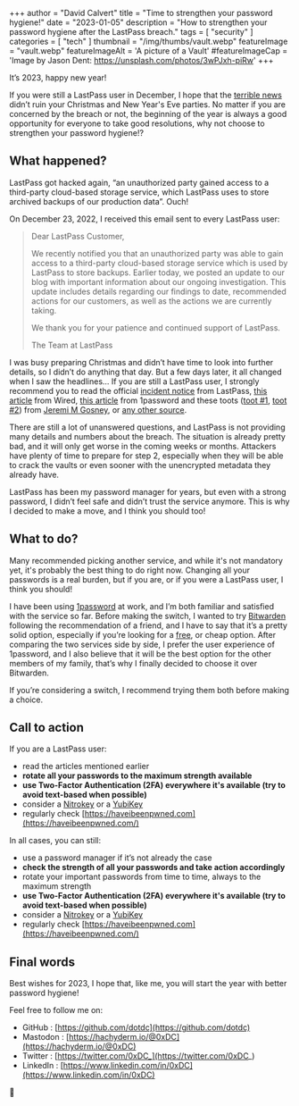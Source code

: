+++
author = "David Calvert"
title = "Time to strengthen your password hygiene!"
date = "2023-01-05"
description = "How to strengthen your password hygiene after the LastPass breach."
tags = [
    "security"
]
categories = [
    "tech"
]
thumbnail = "/img/thumbs/vault.webp"
featureImage = "vault.webp"
featureImageAlt = 'A picture of a Vault'
#featureImageCap = 'Image by Jason Dent: https://unsplash.com/photos/3wPJxh-piRw'
+++

<!--more-->

It’s 2023, happy new year!

If you were still a LastPass user in December, I hope that the [terrible news](https://blog.lastpass.com/2022/12/notice-of-recent-security-incident/) didn’t ruin your Christmas and New Year's Eve parties. No matter if you are concerned by the breach or not, the beginning of the year is always a good opportunity for everyone to take good resolutions, why not choose to strengthen your password hygiene!?

## What happened?

LastPass got hacked again, “an unauthorized party gained access to a third-party cloud-based storage service, which LastPass uses to store archived backups of our production data”.
Ouch!

On December 23, 2022, I received this email sent to every LastPass user:

> Dear LastPass Customer,
>
> We recently notified you that an unauthorized party was able to gain access to a third-party cloud-based storage service which is used by LastPass to store backups. Earlier today, we posted an update to our blog with important information about our ongoing investigation. This update includes details regarding our findings to date, recommended actions for our customers, as well as the actions we are currently taking.
>
> We thank you for your patience and continued support of LastPass.
>
> The Team at LastPass

I was busy preparing Christmas and didn’t have time to look into further details, so I didn’t do anything that day. But a few days later, it all changed when I saw the headlines... If you are still a LastPass user, I strongly recommend you to read the official [incident notice](https://blog.lastpass.com/2022/12/notice-of-recent-security-incident/) from LastPass, [this article](https://www.wired.com/story/lastpass-breach-vaults-password-managers/) from Wired, [this article](https://blog.1password.com/not-in-a-million-years/) from 1password and these toots ([toot #1](https://infosec.exchange/@epixoip/109570449317277575), [toot #2](https://infosec.exchange/@epixoip/109585049354200263)) from [Jeremi M Gosney](https://infosec.exchange/@epixoip), or [any other source](https://duckduckgo.com/?q=lastpass+breach).

There are still a lot of unanswered questions, and LastPass is not providing many details and numbers about the breach. The situation is already pretty bad, and it will only get worse in the coming weeks or months. Attackers have plenty of time to prepare for step 2, especially when they will be able to crack the vaults or even sooner with the unencrypted metadata they already have.

LastPass has been my password manager for years, but even with a strong password, I didn’t feel safe and didn’t trust the service anymore. This is why I decided to make a move, and I think you should too!

## What to do?

Many recommended picking another service, and while it's not mandatory yet, it's probably the best thing to do right now. Changing all your passwords is a real burden, but if you are, or if you were a LastPass user, I think you should!

I have been using [1password](https://1password.com) at work, and I’m both familiar and satisfied with the service so far. Before making the switch, I wanted to try [Bitwarden](https://bitwarden.com) following the recommendation of a friend, and I have to say that it’s a pretty solid option, especially if you’re looking for a [free](https://bitwarden.com/pricing/), or cheap option. After comparing the two services side by side, I prefer the user experience of 1password, and I also believe that it will be the best option for the other members of my family, that’s why I finally decided to choose it over Bitwarden.

If you’re considering a switch, I recommend trying them both before making a choice.

## Call to action

If you are a LastPass user:

- read the articles mentioned earlier
- **rotate all your passwords to the maximum strength available**
- **use Two-Factor Authentication (2FA) everywhere it's available (try to avoid text-based when possible)**
- consider a [Nitrokey](https://www.nitrokey.com) or a [YubiKey](https://www.yubico.com)
- regularly check [https://haveibeenpwned.com](https://haveibeenpwned.com/)

In all cases, you can still:

- use a password manager if it’s not already the case
- **check the strength of all your passwords and take action accordingly**
- rotate your important passwords from time to time, always to the maximum strength
- **use Two-Factor Authentication (2FA) everywhere it's available (try to avoid text-based when possible)**
- consider a [Nitrokey](https://www.nitrokey.com) or a [YubiKey](https://www.yubico.com)
- regularly check [https://haveibeenpwned.com](https://haveibeenpwned.com/)

## Final words

Best wishes for 2023, I hope that, like me, you will start the year with better password hygiene!

Feel free to follow me on:

- GitHub : [https://github.com/dotdc](https://github.com/dotdc)
- Mastodon : [https://hachyderm.io/@0xDC](https://hachyderm.io/@0xDC)
- Twitter : [https://twitter.com/0xDC_](https://twitter.com/0xDC_)
- LinkedIn : [https://www.linkedin.com/in/0xDC](https://www.linkedin.com/in/0xDC)

👋
